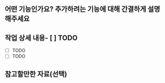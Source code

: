 ## 어떤 기능인가요? 추가하려는 기능에 대해 간결하게 설명해주세요

## 작업 상세 내용- [ ] TODO

- [ ] TODO
- [ ] TODO

## 참고할만한 자료(선택)
